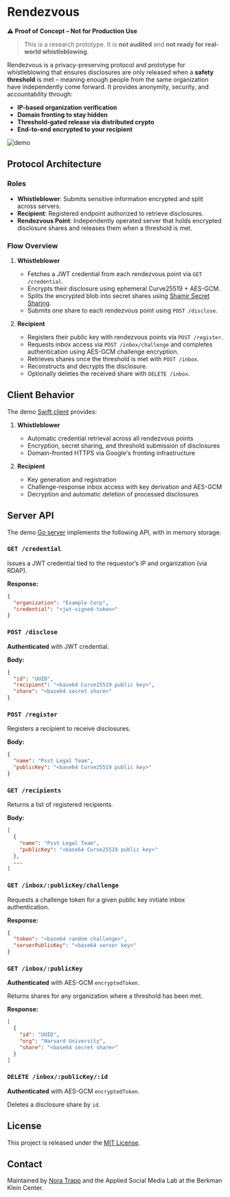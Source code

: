 # Rendezvous

**⚠️ Proof of Concept – Not for Production Use**

> This is a research prototype. It is **not audited** and **not ready for real-world whistleblowing**.

Rendezvous is a privacy-preserving protocol and prototype for whistleblowing that ensures disclosures are only released when a **safety threshold** is met – meaning enough people from the same organization have independently come forward. It provides anonymity, security, and accountability through:

- **IP-based organization verification**
- **Domain fronting to stay hidden**
- **Threshold-gated release via distributed crypto**
- **End-to-end encrypted to your recipient**

<img src="demo.gif" alt="demo"/>

## Protocol Architecture

### Roles

* **Whistleblower**: Submits sensitive information encrypted and split across servers.
* **Recipient**: Registered endpoint authorized to retrieve disclosures.
* **Rendezvous Point**: Independently operated server that holds encrypted disclosure shares and releases them when a threshold is met.

### Flow Overview

1. **Whistleblower**

   * Fetches a JWT credential from each rendezvous point via `GET /credential`.
   * Encrypts their disclosure using ephemeral Curve25519 + AES-GCM.
   * Splits the encrypted blob into secret shares using [Shamir Secret Sharing](https://en.wikipedia.org/wiki/Shamir%27s_Secret_Sharing).
   * Submits one share to each rendezvous point using `POST /disclose`.

2. **Recipient**

   * Registers their public key with rendezvous points via `POST /register`.
   * Requests inbox access via `POST /inbox/challenge` and completes authentication using AES-GCM challenge encryption.
   * Retrieves shares once the threshold is met with `POST /inbox`.
   * Reconstructs and decrypts the disclosure.
   * Optionally deletes the received share with `DELETE /inbox`.

## Client Behavior

The demo [Swift client](ios) provides:

1. **Whistleblower**
   
   * Automatic credential retrieval across all rendezvous points
   * Encryption, secret sharing, and threshold submission of disclosures
   * Domain-fronted HTTPS via Google's fronting infrastructure
  
2. **Recipient**
   
   * Key generation and registration
   * Challenge-response inbox access with key derivation and AES-GCM
   * Decryption and automatic deletion of processed disclosures

## Server API

The demo [Go server](server) implements the following API, with in memory storage.

### `GET /credential`

Issues a JWT credential tied to the requestor’s IP and organization (via RDAP).

**Response:**

```json
{
  "organization": "Example Corp",
  "credential": "<jwt-signed-token>"
}
```

### `POST /disclose`

**Authenticated** with JWT credential.

**Body:**

```json
{
  "id": "UUID",
  "recipient": "<base64 Curve25519 public key>",
  "share": "<base64 secret share>"
}
```

### `POST /register`

Registers a recipient to receive disclosures.

**Body:**

```json
{
  "name": "Psst Legal Team",
  "publicKey": "<base64 Curve25519 public key>"
}
```

### `GET /recipients`

Returns a list of registered recipients.

**Body:**

```json
[
  {
    "name": "Psst Legal Team",
    "publicKey": "<base64 Curve25519 public key>"
  },
  ...
]
```

### `GET /inbox/:publicKey/challenge`

Requests a challenge token for a given public key initiate inbox authentication.

**Response:**

```json
{
  "token": "<base64 random challenge>",
  "serverPublicKey": "<base64 server key>"
}
```

### `GET /inbox/:publicKey`

**Authenticated** with AES-GCM `encryptedToken`.

Returns shares for any organization where a threshold has been met.

**Response:**

```json
[
  {
    "id": "UUID",
    "org": "Harvard University",
    "share": "<base64 secret share>"
  }
]
```

### `DELETE /inbox/:publicKey/:id`

**Authenticated** with AES-GCM `encryptedToken`.

Deletes a disclosure share by `id`.

## License

This project is released under the [MIT License](LICENSE).

## Contact

Maintained by [Nora Trapp](https://github.com/imperiopolis) and the Applied Social Media Lab at the Berkman Klein Center.
